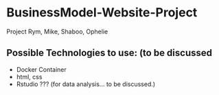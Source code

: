 # BusinessModel-Website-Project
Project Rym, Mike, Shaboo, Ophelie

## Possible Technologies to use: (to be discussed
- Docker Container 
- html, css 
- Rstudio ??? (for data analysis... to be discussed.)


